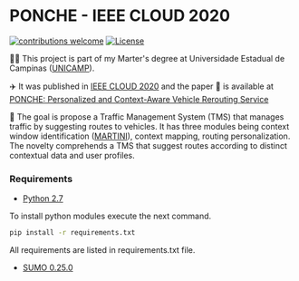 # PONCHE - IEEE CLOUD 2020

[![contributions welcome](https://img.shields.io/badge/contributions-welcome-brightgreen.svg?style=flat)](https://github.com/lucaslzl/cerva/issues)
[![License](https://img.shields.io/badge/License-Apache%202.0-blue.svg)](https://opensource.org/licenses/Apache-2.0)

:man_student: This project is part of my Marter's degree at Universidade Estadual de Campinas ([UNICAMP](https://ic.unicamp.br/)). 

:airplane: It was published in [IEEE CLOUD 2020](https://conferences.computer.org/cloud/2020/) and the paper :notebook: is available at [PONCHE: Personalized and Context-Aware Vehicle Rerouting Service](https://ieeexplore.ieee.org/document/9284239/)

:blue_car: The goal is propose a Traffic Management System (TMS) that manages traffic by suggesting routes to vehicles. It has three modules being context window identification ([MARTINI](https://github.com/lucaslzl/martini)), context mapping, routing personalization. The novelty comprehends a TMS that suggest routes according to distinct contextual data and user profiles.

### Requirements

- [Python 2.7](https://www.python.org/downloads/)

To install python modules execute the next command.

```bash
pip install -r requirements.txt
```

All requirements are listed in requirements.txt file.

- [SUMO 0.25.0](https://sourceforge.net/projects/sumo/files/sumo/version%200.25.0/)
